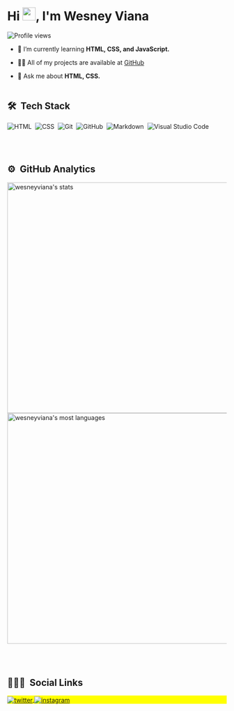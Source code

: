 <h1 align="left">Hi <img src="https://raw.githubusercontent.com/kaueMarques/kaueMarques/master/hi.gif" width="30px">, I'm Wesney Viana</h1>
<p align="left"> <img src="https://komarev.com/ghpvc/?username=wesneyviana&color=yellow" alt="Profile views" /> </p>

- 🌱 I’m currently learning  **HTML, CSS, and JavaScript.**

- 👨‍💻 All of my projects are available at [GitHub](https://github.com/wesneyviana)

- 💬 Ask me about **HTML, CSS.**
<br><br>

## 🛠 &nbsp;Tech Stack

![HTML](https://img.shields.io/badge/-HTML-05122A?style=flat&logo=HTML5)&nbsp;
![CSS](https://img.shields.io/badge/-CSS-05122A?style=flat&logo=CSS3&logoColor=1572B6)&nbsp;
![Git](https://img.shields.io/badge/-Git-05122A?style=flat&logo=git)&nbsp;
![GitHub](https://img.shields.io/badge/-GitHub-05122A?style=flat&logo=github)&nbsp;
![Markdown](https://img.shields.io/badge/-Markdown-05122A?style=flat&logo=markdown)&nbsp;
![Visual Studio Code](https://img.shields.io/badge/-Visual%20Studio%20Code-05122A?style=flat&logo=visual-studio-code&logoColor=007ACC)&nbsp;

<br><br>

## ⚙️ &nbsp;GitHub Analytics

<p align="left">
<img width="530em" src="https://github-readme-stats.vercel.app/api?username=wesneyviana&show_icons=true&theme=vision-friendly-dark" alt="wesneyviana's stats"/>
<img width="530em" src="https://github-readme-stats.vercel.app/api/top-langs/?username=wesneyviana&layout=compact&theme=vision-friendly-dark" alt="wesneyviana's most languages"/>
</p>

<br><br>

## 👨🏽‍🦲 &nbsp;Social Links

<p align="left" style="background:yellow">
<a href="https://twitter.com/wesneyallison" target="_blank">
  <img align="center" src="https://img.shields.io/badge/-WesneyViana-05122A?style=flat&logo=twitter" alt="twitter"/>  
</a>
<a href="https://instagram.com/wesneyallison" target="_blank">
 <img align="center" src="https://img.shields.io/badge/-WesneyViana-05122A?style=flat&logo=instagram" alt="instagram"/>
</a>
</p>
